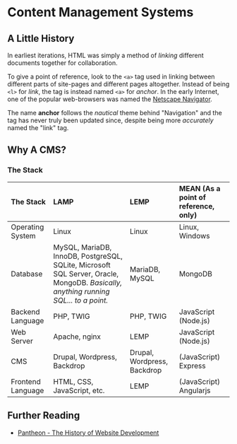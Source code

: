 # Content Management Systems

## A Little History

In earliest iterations, HTML was simply a method of *linking* different documents together for collaboration.

To give a point of reference, look to the ```<a>``` tag used in linking between different parts of site-pages and different pages altogether. Instead of being ```<l>``` for *link*, the tag is instead named ```<a>``` for *anchor*. In the early Internet, one of the popular web-browsers was named the [Netscape Navigator](https://en.wikipedia.org/wiki/Netscape_Navigator "Netscape Navigator").

The name **anchor** follows the *nautical* theme behind "Navigation" and the tag has never truly been updated since, despite being more *accurately* named the "link" tag.

## Why A CMS?

### The Stack

| **The Stack**  | LAMP   | LEMP   | MEAN (As a point of reference, only)   |
| :--- | :--- | :--- | :--- |
| Operating System  | Linux   | Linux   | Linux, Windows   |
| Database  | MySQL, MariaDB, InnoDB, PostgreSQL, SQLite, Microsoft SQL Server, Oracle, MongoDB. *Basically, anything running SQL... to a point.*   | MariaDB, MySQL   | MongoDB   |
| Backend Language  | PHP, TWIG   | PHP, TWIG   | JavaScript (Node.js)   |
| Web Server  | Apache, nginx   | LEMP   | JavaScript (Node.js)   |
| CMS  | Drupal, Wordpress, Backdrop   | Drupal, Wordpress, Backdrop   | (JavaScript) Express   |
| Frontend Language  | HTML, CSS, JavaScript, etc.   | LEMP   | (JavaScript) Angularjs   |

## Further Reading
* [Pantheon - The History of Website Development](https://pantheon.io/sites/default/files/History-of-Website-Development-Infographic_0.png "Pantheon - The History of Website Development")
